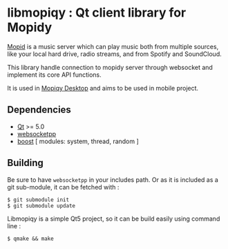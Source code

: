 # libmopiqy : Qt client library for Mopidy #

[Mopid](http://www.mopidy.com/) is a music server which can play music both from multiple sources, like your local hard drive, radio streams, and from Spotify and SoundCloud.

This library handle connection to mopidy server through websocket and implement its core API functions.

It is used in [Mopiqy Desktop](https://github.com/AlexandreP2101/mopiqy_desktop) and aims to be used in mobile project.

## Dependencies ##

- [Qt](http://qt-project.org/) >= 5.0
- [websocketpp](http://www.zaphoyd.com/websocketpp)
 - [boost](http://www.boost.org/) [ modules: system, thread, random ]

## Building ##

Be sure to have `websocketpp` in your includes path.
Or as it is included as a git sub-module, it can be fetched with :

    $ git submodule init
    $ git submodule update

Libmopiqy is a simple Qt5 project, so it can be build easily using command line :

    $ qmake && make
